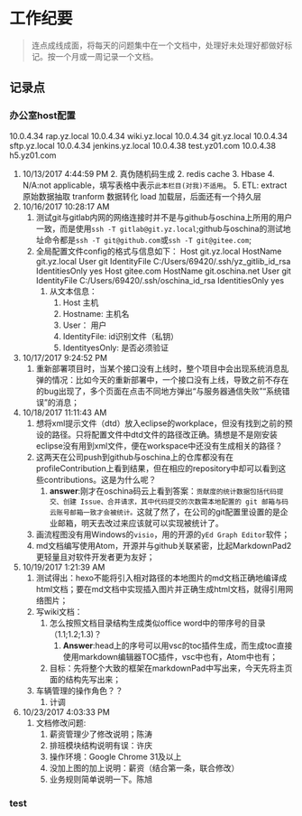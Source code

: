 # 工作纪要 #
> 连点成线成面，将每天的问题集中在一个文档中，处理好未处理好都做好标记。按一个月或一周记录一个文档。

## 记录点 ##

### 办公室host配置

10.0.4.34 rap.yz.local
10.0.4.34 wiki.yz.local
10.0.4.34 git.yz.local
10.0.4.34 sftp.yz.local
10.0.4.34 jenkins.yz.local
10.0.4.38 test.yz01.com
10.0.4.38 h5.yz01.com

1. 10/13/2017 4:44:59 PM
    2. 真伪随机码生成
    2. redis cache
    3. Hbase
    4. N/A:not applicable，填写表格中表示`此本栏目(对我)不适用`。
    5. ETL: extract 原始数据抽取 tranform 数据转化 load 加载层，后面还有一个持久层
6. 10/16/2017 10:28:17 AM
    1. 测试git与gitlab内网的网络连接时并不是与github与oschina上所用的用户一致，而是使用`ssh -T gitlab@git.yz.local`;github与oschina的测试地址命令都是`ssh -T git@github.com`或`ssh -T git@gitee.com`;
    2. 全局配置文件config的格式与信息如下：
            Host git.yz.local
                HostName git.yz.local
                User git
                IdentityFile C:/Users/69420/.ssh/yz_gitlib_id_rsa
                IdentitiesOnly yes
            Host gitee.com
                HostName git.oschina.net
                User git
                IdentityFile C:/Users/69420/.ssh/oschina_id_rsa
                IdentitiesOnly yes
        1. 从文本信息：
            1. Host 主机
            2. Hostname: 主机名
            2. User： 用户
            3. IdentityFile: id识别文件（私钥）
            4. IdentityesOnly: 是否必须验证
5. 10/17/2017 9:24:52 PM
    1. 重新部署项目时，当某个接口没有上线时，整个项目中会出现系统消息乱弹的情况：比如今天的重新部署中，一个接口没有上线，导致之前不存在的bug出现了，多个页面在点击不同地方弹出“与服务器通信失败”“系统错误”的消息；
2. 10/18/2017 11:11:43 AM
    1. 想将xml提示文件（dtd）放入eclipse的workplace，但没有找到之前的预设的路径。只将配置文件中dtd文件的路径改正确。猜想是不是刚安装eclipse没有用到xml文件，便在workspace中还没有生成相关的路径？
    2. 这两天在公司push到github与oschina上的仓库都没有在profileContribution上看到结果，但在相应的repository中却可以看到这些contributions。这是为什么呢？
	    1. **answer**:刚才在oschina码云上看到答案：`贡献度的统计数据包括代码提交、创建 Issue、合并请求，其中代码提交的次数需本地配置的 git 邮箱与码云账号邮箱一致才会被统计。`这就了然了，在公司的git配置里设置的是企业邮箱，明天去改过来应该就可以实现被统计了。
    3. 画流程图没有用Windows的`visio`，用的开源的`yEd Graph Editor`软件；
    4. md文档编写使用Atom，开源并与github关联紧密，比起MarkdownPad2更轻量且对软件开发者更为友好；
5. 10/19/2017 1:21:39 AM
	1. 测试得出：hexo不能将引入相对路径的本地图片的md文档正确地编译成html文档；要在md文档中实现插入图片并正确生成html文档，就得引用网络图片；
	2. 写wiki文档：
    	1. 怎么按照文档目录结构生成类似office word中的带序号的目录（1.1;1.2;1.3)？
        	1. **Answer**:head上的序号可以用vsc的toc插件生成，而生成toc直接使用markdown编辑器TOC插件，vsc中也有，Atom中也有；
    	2. 目标：先将整个大致的框架在markdownPad中写出来，今天先将主页面的结构先写出来；
	3. 车辆管理的操作角色？？
    	1. 计调
2. 10/23/2017 4:03:33 PM
    1. 文档修改问题:
        1. 薪资管理少了修改说明；陈涛
        2. 排班模块结构说明有误：许庆
        3. 操作环境：Google Chrome 31及以上
        4. 没加上图的加上说明：薪资（结合第一条，联合修改）
        5. 业务规则简单说明一下。陈旭


### test
